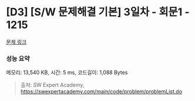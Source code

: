 # [D3] [S/W 문제해결 기본] 3일차 - 회문1 - 1215 

[문제 링크](https://swexpertacademy.com/main/code/problem/problemDetail.do?contestProbId=AV14QpAaAAwCFAYi) 

### 성능 요약

메모리: 13,540 KB, 시간: 5 ms, 코드길이: 1,088 Bytes



> 출처: SW Expert Academy, https://swexpertacademy.com/main/code/problem/problemList.do